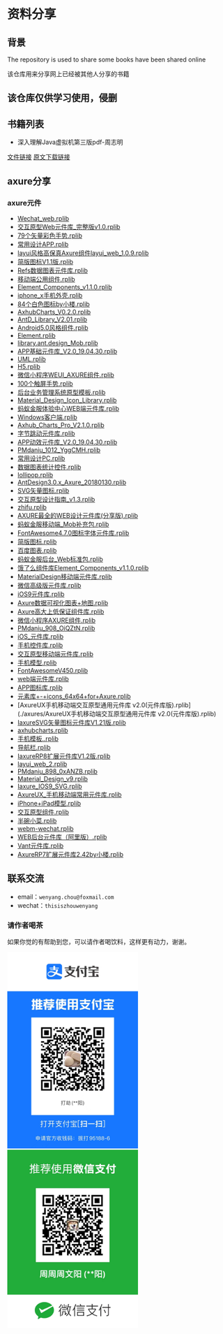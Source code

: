 # 资料分享

## 背景

The repository is used to share some books have been shared online

该仓库用来分享网上已经被其他人分享的书籍

## 该仓库仅供学习使用，侵删

## 书籍列表

- 深入理解Java虚拟机第三版pdf-周志明

[文件链接](./docs/1665144738702深入理解Java虚拟机：JVM高级特性与最佳实践（第3版）周志明.pdf) [原文下载链接](https://zhuanlan.zhihu.com/p/393148976)

## axure分享

### axure元件

- [Wechat_web.rplib](./axures/Wechat_web.rplib)
- [交互原型Web元件库_完整版v1.0.rplib](./axures/交互原型Web元件库_完整版v1.0.rplib)
- [79个矢量彩色手势.rplib](./axures/79个矢量彩色手势.rplib)
- [常用设计APP.rplib](./axures/常用设计APP.rplib)
- [layui风格高保真Axure组件layui_web_1.0.9.rplib](./axures/layui风格高保真Axure组件layui_web_1.0.9.rplib)
- [简版图标V1.1版.rplib](./axures/简版图标V1.1版.rplib)
- [Refs数据图表元件库.rplib](./axures/Refs数据图表元件库.rplib)
- [移动端公用组件.rplib](./axures/移动端公用组件.rplib)
- [Element_Components_v1.1.0.rplib](./axures/Element_Components_v1.1.0.rplib)
- [iphone_x手机外壳.rplib](./axures/iphone_x手机外壳.rplib)
- [84个白色图标by小楼.rplib](./axures/84个白色图标by小楼.rplib)
- [AxhubCharts_V0.2.0.rplib](./axures/AxhubCharts_V0.2.0.rplib)
- [AntD_Library_V2.01.rplib](./axures/AntD_Library_V2.01.rplib)
- [Android5.0风格组件.rplib](./axures/Android5.0风格组件.rplib)
- [Element.rplib](./axures/Element.rplib)
- [library.ant.design_Mob.rplib](./axures/library.ant.design_Mob.rplib)
- [APP基础元件库_V2.0_19.04.30.rplib](./axures/APP基础元件库_V2.0_19.04.30.rplib)
- [UML.rplib](./axures/UML.rplib)
- [H5.rplib](./axures/H5.rplib)
- [微信小程序WEUI_AXURE组件.rplib](./axures/微信小程序WEUI_AXURE组件.rplib)
- [100个触屏手势.rplib](./axures/100个触屏手势.rplib)
- [后台业务管理系统原型模板.rplib](./axures/后台业务管理系统原型模板.rplib)
- [Material_Design_Icon_Library.rplib](./axures/Material_Design_Icon_Library.rplib)
- [蚂蚁金服体验中心WEB端元件库.rplib](./axures/蚂蚁金服体验中心WEB端元件库.rplib)
- [Windows客户端.rplib](./axures/Windows客户端.rplib)
- [Axhub_Charts_Pro_V2.1.0.rplib](./axures/Axhub_Charts_Pro_V2.1.0.rplib)
- [字节跳动元件库.rplib](./axures/字节跳动元件库.rplib)
- [APP动效元件库_V2.0_19.04.30.rplib](./axures/APP动效元件库_V2.0_19.04.30.rplib)
- [PMdaniu_1012_YggCMH.rplib](./axures/PMdaniu_1012_YggCMH.rplib)
- [常用设计PC.rplib](./axures/常用设计PC.rplib)
- [数据图表统计控件.rplib](./axures/数据图表统计控件.rplib)
- [lollipop.rplib](./axures/lollipop.rplib)
- [AntDesign3.0.x_Axure_20180130.rplib](./axures/AntDesign3.0.x_Axure_20180130.rplib)
- [SVG矢量图标.rplib](./axures/SVG矢量图标.rplib)
- [交互原型设计指南_v1.3.rplib](./axures/交互原型设计指南_v1.3.rplib)
- [zhifu.rplib](./axures/zhifu.rplib)
- [AXURE最全的WEB设计元件库(分享版).rplib](./axures/AXURE最全的WEB设计元件库(分享版).rplib)
- [蚂蚁金服移动端_Mob补充包.rplib](./axures/蚂蚁金服移动端_Mob补充包.rplib)
- [FontAwesome4.7.0图标字体元件库.rplib](./axures/FontAwesome4.7.0图标字体元件库.rplib)
- [简版图标.rplib](./axures/简版图标.rplib)
- [百度图表.rplib](./axures/百度图表.rplib)
- [蚂蚁金服后台_Web标准包.rplib](./axures/蚂蚁金服后台_Web标准包.rplib)
- [饿了么组件库Element_Components_v1.1.0.rplib](./axures/饿了么组件库Element_Components_v1.1.0.rplib)
- [MaterialDesign移动端元件库.rplib](./axures/MaterialDesign移动端元件库.rplib)
- [微信高级版元件库.rplib](./axures/微信高级版元件库.rplib)
- [iOS9元件库.rplib](./axures/iOS9元件库.rplib)
- [Axure数据可视化图表+地图.rplib](./axures/Axure数据可视化图表+地图.rplib)
- [Axure高大上低保证组件库.rplib](./axures/Axure高大上低保证组件库.rplib)
- [微信小程序AXURE组件.rplib](./axures/微信小程序AXURE组件.rplib)
- [PMdaniu_908_OiQZtN.rplib](./axures/PMdaniu_908_OiQZtN.rplib)
- [iOS_元件库.rplib](./axures/iOS_元件库.rplib)
- [手机控件库.rplib](./axures/手机控件库.rplib)
- [交互原型移动端元件库.rplib](./axures/交互原型移动端元件库.rplib)
- [手机模型.rplib](./axures/手机模型.rplib)
- [FontAwesomeV450.rplib](./axures/FontAwesomeV450.rplib)
- [web端元件库.rplib](./axures/web端元件库.rplib)
- [APP图标库.rplib](./axures/APP图标库.rplib)
- [元素库+-+icons_64x64+for+Axure.rplib](./axures/元素库+-+icons_64x64+for+Axure.rplib)
- [AxureUX手机移动端交互原型通用元件库 v2.0(元件库版).rplib](./axures/AxureUX手机移动端交互原型通用元件库 v2.0(元件库版).rplib)
- [IaxureSVG矢量图标元件库V1.21版.rplib](./axures/IaxureSVG矢量图标元件库V1.21版.rplib)
- [axhubcharts.rplib](./axures/axhubcharts.rplib)
- [手机模板..rplib](./axures/手机模板..rplib)
- [导航栏.rplib](./axures/导航栏.rplib)
- [IaxureRP8扩展元件库V1.2版.rplib](./axures/IaxureRP8扩展元件库V1.2版.rplib)
- [layui_web_2.rplib](./axures/layui_web_2.rplib)
- [PMdaniu_898_0xANZB.rplib](./axures/PMdaniu_898_0xANZB.rplib)
- [Material_Design_v9.rplib](./axures/Material_Design_v9.rplib)
- [Iaxure_IOS9_SVG.rplib](./axures/Iaxure_IOS9_SVG.rplib)
- [AxureUX_手机移动端常用元件库.rplib](./axures/AxureUX_手机移动端常用元件库.rplib)
- [iPhone+iPad模型.rplib](./axures/iPhone+iPad模型.rplib)
- [交互原型组件.rplib](./axures/交互原型组件.rplib)
- [半碗小菜.rplib](./axures/半碗小菜.rplib)
- [webm-wechat.rplib](./axures/webm-wechat.rplib)
- [WEB后台元件库（阿里版）.rplib](./axures/WEB后台元件库（阿里版）.rplib)
- [Vant元件库.rplib](./axures/Vant元件库.rplib)
- [AxureRP7扩展元件库2.42by小楼.rplib](./axures/AxureRP7扩展元件库2.42by小楼.rplib)

## 联系交流

- email：`wenyang.chou@foxmail.com`
- wechat：`thisiszhouwenyang`

### 请作者喝茶

如果你觉的有帮助到您，可以请作者喝饮料，这样更有动力，谢谢。

<p align="left">
  <img width="300" src="./imgs/ali-collect.png">
  
  <img width="300" src="./imgs/wechat-collect.png">
</p>